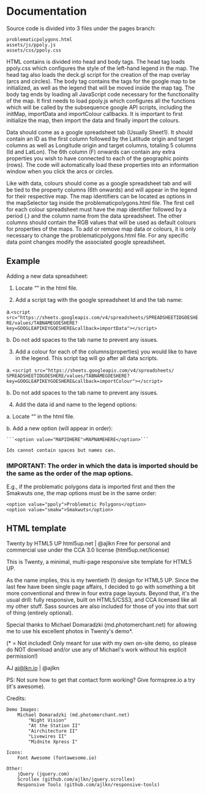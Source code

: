 # Documentation

Source code is divided into 3 files under the pages branch:

```
problematicpolygons.html
assets/js/ppoly.js
assets/css/ppoly.css
```

HTML contains is divided into head and body tags. The head tag loads ppoly.css which configures the style of the left-hand legend in the map. The head tag also loads the deck.gl script for the creation of the map overlay (arcs and circles). The body tag contains the tags for the google map to be initialized, as well as the legend that will be moved inside the map tag. The body tag ends by loading all JavaScript code necessary for the functionality of the map. It first needs to load ppoly.js which configures all the functions which will be called by the subsequence google API scripts, including the initMap, importData and importColour callbacks. It is important to first initialize the map, then import the data and finally import the colours.

Data should come as a google spreadsheet tab (Usually Sheet1). It should contain an ID as the first column followed by the Latitude origin and target columns as well as Longitude origin and target columns, totaling 5 columns (Id and LatLon). The 6th column (F) onwards can contain any extra properties you wish to have connected to each of the geographic points (rows). The code will automatically load these properties into an information window when you click the arcs or circles.

Like with data, colours should come as a google spreadsheet tab and will be tied to the property columns (6th onwards) and will appear in the legend for their respective map. The map identifiers can be located as options in the mapSelector tag inside the problematicpolygons.html file. The first cell for each colour spreadsheet must have the map identifier followed by a period (.) and the column name from the data spreadsheet. The other columns should contain the RGB values that will be used as default colours for properties of the maps.
To add or remove map data or colours, it is only necessary to change the problematicpolygons.html file. For any specific data point changes modify the associated google spreadsheet.

## Example

Adding a new data spreadsheet:

1. Locate “<!--Import Data before Colours-->“ in the html file.

2. Add a script tag with the google spreadsheet Id and the tab name:

  a.```<script src="https://sheets.googleapis.com/v4/spreadsheets/SPREADSHEETIDGOESHERE/values/TABNAMEGOESHERE?key=GOOGLEAPIKEYGOESHERE&callback=importData"></script>```

  b. Do not add spaces to the tab name to prevent any issues.

3. Add a colour for each of the columns(properties) you would like to have in the legend. This script tag will go after all data scripts.

  a. ```<script src="https://sheets.googleapis.com/v4/spreadsheets/ SPREADSHEETIDGOESHERE/values/TABNAMEGOESHERE?key=GOOGLEAPIKEYGOESHERE&callback=importColour"></script>```

  b. Do not add spaces to the tab name to prevent any issues.

4. Add the data id and name to the legend options:

  a. Locate “<!--Add new map here along with a google spreadsheet invoking importData at the bottom-->“ in the html file.

  b. Add a new option (will appear in order):

    ```<option value="MAPIDHERE">MAPNAMEHERE</option>```

    Ids cannot contain spaces but names can.

### IMPORTANT: The order in which the data is imported should be the same as the order of the map options.

E.g., if the problematic polygons data is imported first and then the Smakwuts one, the map options must be in the same order:

```
<option value="ppoly">Problematic Polygons</option>
<option value="smakw">Smakwuts</option>
```

## HTML template

Twenty by HTML5 UP
html5up.net | @ajlkn
Free for personal and commercial use under the CCA 3.0 license (html5up.net/license)


This is Twenty, a minimal, multi-page responsive site template for HTML5 UP.

As the name implies, this is my twentieth (!) design for HTML5 UP. Since the last
few have been single page affairs, I decided to go with something a bit more conventional
and threw in four extra page layouts. Beyond that, it's the usual drill: fully responsive,
built on HTML5/CSS3, and CCA licensed like all my other stuff. Sass sources are also
included for those of you into that sort of thing (entirely optional).

Special thanks to Michael Domaradzki (md.photomerchant.net) for allowing me to use
his excellent photos in Twenty's demo*.

(* = Not included! Only meant for use with my own on-site demo, so please do NOT download
and/or use any of Michael's work without his explicit permission!)

AJ
aj@lkn.io | @ajlkn

PS: Not sure how to get that contact form working? Give formspree.io a try (it's awesome).


Credits:

	Demo Images:
		Michael Domaradzki (md.photomerchant.net)
			"Night Vision"
			"At the Station II"
			"Airchitecture II"
			"Livewires II"
			"Midnite Xpress I"

	Icons:
		Font Awesome (fontawesome.io)

	Other:
		jQuery (jquery.com)
		Scrollex (github.com/ajlkn/jquery.scrollex)
		Responsive Tools (github.com/ajlkn/responsive-tools)
